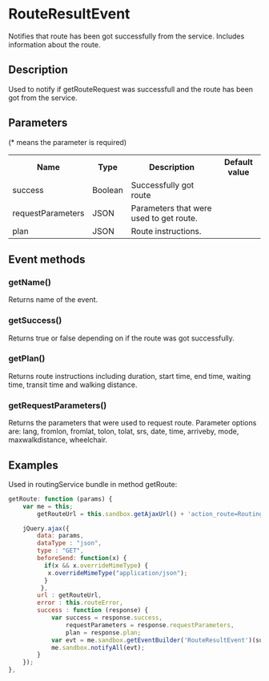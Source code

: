 # RouteResultEvent

Notifies that route has been got successfully from the service. Includes information about the route.

## Description

Used to notify if getRouteRequest was successfull and the route has been got from the service. 

## Parameters

(* means the parameter is required)

<table class="table">
<tr>
  <th> Name</th><th> Type</th><th> Description</th><th> Default value</th>
</tr>
<tr>
  <td>success</td><td> Boolean</td><td>Successfully got route</td><td> </td>
</tr>
<tr>
  <td>requestParameters</td><td> JSON</td><td>Parameters that were used to get route.</td><td> </td>
</tr>
<tr>
  <td>plan</td><td> JSON</td><td>Route instructions.</td><td> </td>
</tr>
</table>

## Event methods

### getName()
Returns name of the event.

### getSuccess()
Returns true or false depending on if the route was got successfully.

### getPlan()
Returns route instructions including duration, start time, end time, waiting time, transit time and walking distance.

### getRequestParameters()
Returns the parameters that were used to request route. Parameter options are: lang, fromlon, fromlat, tolon, tolat, srs, date, time, arriveby, mode, maxwalkdistance, wheelchair.

## Examples

Used in routingService bundle in method getRoute:

```javascript
getRoute: function (params) {
    var me = this;
        getRouteUrl = this.sandbox.getAjaxUrl() + 'action_route=Routing';

    jQuery.ajax({
        data: params,
        dataType : "json",
        type : "GET",
        beforeSend: function(x) {
          if(x && x.overrideMimeType) {
           x.overrideMimeType("application/json");
          }
         },
        url : getRouteUrl,
        error : this.routeError,
        success : function (response) {
            var success = response.success,
                requestParameters = response.requestParameters,
                plan = response.plan;
            var evt = me.sandbox.getEventBuilder('RouteResultEvent')(success, requestParameters, plan);
            me.sandbox.notifyAll(evt);
        }
    });
},
```